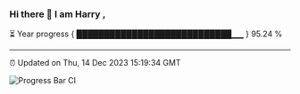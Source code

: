 ### Hi there 👋 I am Harry , 

⏳ Year progress { ████████████████████████████▁▁ } 95.24 %

---

⏰ Updated on Thu, 14 Dec 2023 15:19:34 GMT

![Progress Bar CI](https://github.com/duykhang68/duykhang68/workflows/Progress%20Bar%20CI/badge.svg)
